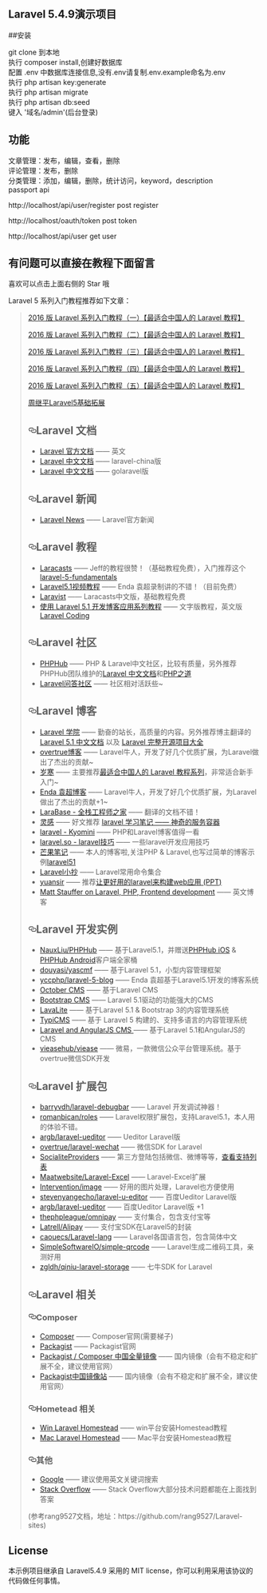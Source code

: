  

## Laravel 5.4.9演示项目

  
##安装

git clone 到本地<br>
执行 composer install,创建好数据库<br>
配置 .env 中数据库连接信息,没有.env请复制.env.example命名为.env<br>
执行 php artisan key:generate<br>
执行 php artisan migrate<br>
执行 php artisan db:seed<br>
键入 '域名/admin'(后台登录)<br>
## 功能

文章管理：发布，编辑，查看，删除<br>
评论管理：发布，删除<br>
分类管理：添加，编辑，删除，统计访问，keyword，description<br>
passport api<br>

<p>http://localhost/api/user/register post register</p>
<p>http://localhost/oauth/token       post token</p>
<p>http://localhost/api/user          get user</p>



## 有问题可以直接在教程下面留言

喜欢可以点击上面右侧的 Star 哦

Laravel 5 系列入门教程推荐如下文章：
<blockquote>
<p><a href="https://github.com/johnlui/Learn-Laravel-5/issues/4">2016 版 Laravel 系列入门教程（一）【最适合中国人的 Laravel 教程】</a></p>

<p><a href="https://github.com/johnlui/Learn-Laravel-5/issues/5">2016 版 Laravel 系列入门教程（二）【最适合中国人的 Laravel 教程】</a></p>

<p><a href="https://github.com/johnlui/Learn-Laravel-5/issues/6">2016 版 Laravel 系列入门教程（三）【最适合中国人的 Laravel 教程】</a></p>

<p><a href="https://github.com/johnlui/Learn-Laravel-5/issues/7">2016 版 Laravel 系列入门教程（四）【最适合中国人的 Laravel 教程】</a></p>

<p><a href="https://github.com/johnlui/Learn-Laravel-5/issues/8">2016 版 Laravel 系列入门教程（五）【最适合中国人的 Laravel 教程】</a></p>

<p><a href="http://www.zhoujiping.com/laravel-tutorial.html">周继平Laravel5基础拓展</a></p>

<h2><a id="user-content-laravel-文档" class="anchor" href="#laravel-文档" aria-hidden="true"><svg aria-hidden="true" class="octicon octicon-link" height="16" version="1.1" viewBox="0 0 16 16" width="16"><path fill-rule="evenodd" d="M4 9h1v1H4c-1.5 0-3-1.69-3-3.5S2.55 3 4 3h4c1.45 0 3 1.69 3 3.5 0 1.41-.91 2.72-2 3.25V8.59c.58-.45 1-1.27 1-2.09C10 5.22 8.98 4 8 4H4c-.98 0-2 1.22-2 2.5S3 9 4 9zm9-3h-1v1h1c1 0 2 1.22 2 2.5S13.98 12 13 12H9c-.98 0-2-1.22-2-2.5 0-.83.42-1.64 1-2.09V6.25c-1.09.53-2 1.84-2 3.25C6 11.31 7.55 13 9 13h4c1.45 0 3-1.69 3-3.5S14.5 6 13 6z"></path></svg></a>Laravel 文档</h2>

<ul>
<li><a href="http://laravel.com/">Laravel 官方文档</a>       —— 英文</li>
<li><a href="http://laravel-china.org/">Laravel 中文文档</a> —— laravel-china版</li>
<li><a href="http://www.golaravel.com/">Laravel 中文文档</a> —— golaravel版</li>
</ul>

<h2><a id="user-content-laravel-新闻" class="anchor" href="#laravel-新闻" aria-hidden="true"><svg aria-hidden="true" class="octicon octicon-link" height="16" version="1.1" viewBox="0 0 16 16" width="16"><path fill-rule="evenodd" d="M4 9h1v1H4c-1.5 0-3-1.69-3-3.5S2.55 3 4 3h4c1.45 0 3 1.69 3 3.5 0 1.41-.91 2.72-2 3.25V8.59c.58-.45 1-1.27 1-2.09C10 5.22 8.98 4 8 4H4c-.98 0-2 1.22-2 2.5S3 9 4 9zm9-3h-1v1h1c1 0 2 1.22 2 2.5S13.98 12 13 12H9c-.98 0-2-1.22-2-2.5 0-.83.42-1.64 1-2.09V6.25c-1.09.53-2 1.84-2 3.25C6 11.31 7.55 13 9 13h4c1.45 0 3-1.69 3-3.5S14.5 6 13 6z"></path></svg></a>Laravel 新闻</h2>

<ul>
<li><a href="https://laravel-news.com/">Laravel News</a> —— Laravel官方新闻 </li>
</ul>

<h2><a id="user-content-laravel-教程" class="anchor" href="#laravel-教程" aria-hidden="true"><svg aria-hidden="true" class="octicon octicon-link" height="16" version="1.1" viewBox="0 0 16 16" width="16"><path fill-rule="evenodd" d="M4 9h1v1H4c-1.5 0-3-1.69-3-3.5S2.55 3 4 3h4c1.45 0 3 1.69 3 3.5 0 1.41-.91 2.72-2 3.25V8.59c.58-.45 1-1.27 1-2.09C10 5.22 8.98 4 8 4H4c-.98 0-2 1.22-2 2.5S3 9 4 9zm9-3h-1v1h1c1 0 2 1.22 2 2.5S13.98 12 13 12H9c-.98 0-2-1.22-2-2.5 0-.83.42-1.64 1-2.09V6.25c-1.09.53-2 1.84-2 3.25C6 11.31 7.55 13 9 13h4c1.45 0 3-1.69 3-3.5S14.5 6 13 6z"></path></svg></a>Laravel 教程</h2>

<ul>
<li><a href="https://laracasts.com">Laracasts</a> —— Jeff的教程很赞！（基础教程免费），入门推荐这个<a href="https://laracasts.com/series/laravel-5-fundamentals">laravel-5-fundamentals</a></li>
<li><a href="http://www.phpyc.com/search/tag/44">Laravel5.1视频教程</a>  —— Enda 袁超录制讲的不错！（目前免费）</li>
<li><a href="https://laravist.com/">Laravist</a> —— Laracasts中文版，基础教程免费</li>
<li><a href="https://phphub.org/topics/1564">使用 Laravel 5.1 开发博客应用系列教程</a> —— 文字版教程，英文版<a href="http://laravelcoding.com/blog">Laravel Coding</a></li>
</ul>

<h2><a id="user-content-laravel-社区" class="anchor" href="#laravel-社区" aria-hidden="true"><svg aria-hidden="true" class="octicon octicon-link" height="16" version="1.1" viewBox="0 0 16 16" width="16"><path fill-rule="evenodd" d="M4 9h1v1H4c-1.5 0-3-1.69-3-3.5S2.55 3 4 3h4c1.45 0 3 1.69 3 3.5 0 1.41-.91 2.72-2 3.25V8.59c.58-.45 1-1.27 1-2.09C10 5.22 8.98 4 8 4H4c-.98 0-2 1.22-2 2.5S3 9 4 9zm9-3h-1v1h1c1 0 2 1.22 2 2.5S13.98 12 13 12H9c-.98 0-2-1.22-2-2.5 0-.83.42-1.64 1-2.09V6.25c-1.09.53-2 1.84-2 3.25C6 11.31 7.55 13 9 13h4c1.45 0 3-1.69 3-3.5S14.5 6 13 6z"></path></svg></a>Laravel 社区</h2>

<ul>
<li><a href="https://phphub.org/">PHPHub</a> —— PHP &amp; Laravel中文社区，比较有质量，另外推荐PHPHub团队维护的<a href="http://laravel-china.org/">Laravel 中文文档</a>和<a href="http://laravel-china.github.io/php-the-right-way/">PHP之道</a></li>
<li><a href="http://wenda.golaravel.com/">Laravel问答社区</a> —— 社区相对活跃些~</li>
</ul>

<h2><a id="user-content-laravel-博客" class="anchor" href="#laravel-博客" aria-hidden="true"><svg aria-hidden="true" class="octicon octicon-link" height="16" version="1.1" viewBox="0 0 16 16" width="16"><path fill-rule="evenodd" d="M4 9h1v1H4c-1.5 0-3-1.69-3-3.5S2.55 3 4 3h4c1.45 0 3 1.69 3 3.5 0 1.41-.91 2.72-2 3.25V8.59c.58-.45 1-1.27 1-2.09C10 5.22 8.98 4 8 4H4c-.98 0-2 1.22-2 2.5S3 9 4 9zm9-3h-1v1h1c1 0 2 1.22 2 2.5S13.98 12 13 12H9c-.98 0-2-1.22-2-2.5 0-.83.42-1.64 1-2.09V6.25c-1.09.53-2 1.84-2 3.25C6 11.31 7.55 13 9 13h4c1.45 0 3-1.69 3-3.5S14.5 6 13 6z"></path></svg></a>Laravel 博客</h2>

<ul>
<li><a href="http://laravelacademy.org/">Laravel 学院</a> —— 勤奋的站长，高质量的内容。另外推荐博主翻译的<a href="http://laravelacademy.org/laravel-docs-5_1">Laravel 5.1 中文文档</a> 以及 <a href="http://laravelacademy.org/laravel-project">Laravel 完整开源项目大全</a></li>
<li><a href="http://overtrue.me/">overtrue博客</a> —— Laravel牛人，开发了好几个优质扩展，为Laravel做出了杰出的贡献~</li>
<li><a href="https://lvwenhan.com">岁寒</a> —— 主要推荐<a href="https://lvwenhan.com/laravel/432.html">最适合中国人的 Laravel 教程系列</a>，非常适合新手入门~</li>
<li><a href="http://www.phpyc.com/">Enda 袁超博客</a> —— Laravel牛人，开发了好几个优质扩展，为Laravel做出了杰出的贡献+1~</li>
<li><a href="http://laravelbase.com/">LaraBase - 全栈工程师之家</a> —— 翻译的文档不错！</li>
<li><a href="https://www.insp.top/">灵感</a> —— 好文推荐 <a href="https://www.insp.top/article/learn-laravel-container">laravel 学习笔记 —— 神奇的服务容器</a></li>
<li><a href="http://www.kyomini.com/">laravel - Kyomini</a> —— PHP和Laravel博客值得一看</li>
<li><a href="http://laravel.so/">laravel.so - laravel技巧</a> —— 一些laravel开发应用技巧</li>
<li><a href="http://note.mango.im/">芒果笔记</a> —— 本人的博客啦,关注PHP &amp; Laravel,也写过简单的博客示例<a href="https://github.com/mangoim/laravel51">laravel51</a></li>
<li><a href="http://cheats.jesse-obrien.ca/">Laravel小抄</a> —— Laravel常用命令集合 </li>
<li><a href="http://www.yuansir-web.com/">yuansir</a> —— 推荐<a href="http://slides.com/ryanyuan/better-use-of-laravel-to-build-web-applications#/">让更好用的laravel来构建web应用 (PPT)</a></li>
<li><a href="https://mattstauffer.co/blog">Matt Stauffer on Laravel, PHP, Frontend development</a> —— 英文博客</li>
</ul>

<h2><a id="user-content-laravel-开发实例" class="anchor" href="#laravel-开发实例" aria-hidden="true"><svg aria-hidden="true" class="octicon octicon-link" height="16" version="1.1" viewBox="0 0 16 16" width="16"><path fill-rule="evenodd" d="M4 9h1v1H4c-1.5 0-3-1.69-3-3.5S2.55 3 4 3h4c1.45 0 3 1.69 3 3.5 0 1.41-.91 2.72-2 3.25V8.59c.58-.45 1-1.27 1-2.09C10 5.22 8.98 4 8 4H4c-.98 0-2 1.22-2 2.5S3 9 4 9zm9-3h-1v1h1c1 0 2 1.22 2 2.5S13.98 12 13 12H9c-.98 0-2-1.22-2-2.5 0-.83.42-1.64 1-2.09V6.25c-1.09.53-2 1.84-2 3.25C6 11.31 7.55 13 9 13h4c1.45 0 3-1.69 3-3.5S14.5 6 13 6z"></path></svg></a>Laravel 开发实例</h2>

<ul>
<li><a href="https://github.com/NauxLiu/phphub-server">NauxLiu/PHPHub</a> —— 基于Laravel5.1，并赠送<a href="https://github.com/Aufree/phphub-ios">PHPHub iOS</a> &amp; <a href="https://github.com/CycloneAxe/phphub-android">PHPHub Android</a>客户端全家桶<br></li>
<li><a href="https://github.com/douyasi/yascmf">douyasi/yascmf</a> —— 基于Laravel 5.1，小型内容管理框架</li>
<li><a href="https://github.com/yccphp/laravel-5-blog">yccphp/laravel-5-blog</a> —— Enda 袁超基于Laravel5.1开发的博客系统</li>
<li><a href="https://octobercms.com/">October CMS</a>  —— 基于Laravel CMS</li>
<li><a href="https://github.com/BootstrapCMS/CMS">Bootstrap CMS</a> —— Laravel 5.1驱动的功能强大的CMS</li>
<li><a href="https://github.com/LavaLite/cms">LavaLite</a> —— 基于Laravel 5.1 &amp; Bootstrap 3的内容管理系统</li>
<li><a href="https://github.com/TypiCMS/Base">TypiCMS</a> —— 基于 Laravel 5 构建的、支持多语言的内容管理系统</li>
<li><a href="https://github.com/DimitriMikadze/laravel-angular-cms">Laravel and AngularJS CMS </a> —— 基于Laravel 5.1和AngularJS的CMS</li>
<li><a href="https://github.com/vieasehub/viease">vieasehub/viease</a> —— 微易，一款微信公众平台管理系统。基于overtrue微信SDK开发</li>
</ul>

<h2><a id="user-content-laravel-扩展包" class="anchor" href="#laravel-扩展包" aria-hidden="true"><svg aria-hidden="true" class="octicon octicon-link" height="16" version="1.1" viewBox="0 0 16 16" width="16"><path fill-rule="evenodd" d="M4 9h1v1H4c-1.5 0-3-1.69-3-3.5S2.55 3 4 3h4c1.45 0 3 1.69 3 3.5 0 1.41-.91 2.72-2 3.25V8.59c.58-.45 1-1.27 1-2.09C10 5.22 8.98 4 8 4H4c-.98 0-2 1.22-2 2.5S3 9 4 9zm9-3h-1v1h1c1 0 2 1.22 2 2.5S13.98 12 13 12H9c-.98 0-2-1.22-2-2.5 0-.83.42-1.64 1-2.09V6.25c-1.09.53-2 1.84-2 3.25C6 11.31 7.55 13 9 13h4c1.45 0 3-1.69 3-3.5S14.5 6 13 6z"></path></svg></a>Laravel 扩展包</h2>

<ul>
<li><a href="https://github.com/barryvdh/laravel-debugbar">barryvdh/laravel-debugbar</a> ——  Laravel 开发调试神器！</li>
<li><a href="https://github.com/romanbican/roles">romanbican/roles</a> —— Laravel权限扩展包，支持Laravel5.1，本人用的体验不错。</li>
<li><a href="https://github.com/argb/laravel-ueditor">argb/laravel-ueditor</a> —— Ueditor Laravel版</li>
<li><a href="https://github.com/overtrue/laravel-wechat">overtrue/laravel-wechat</a> —— 微信SDK for Laravel</li>
<li><a href="https://github.com/SocialiteProviders">SocialiteProviders</a> —— 第三方登陆包括微信、微博等等，<a href="http://socialiteproviders.github.io/">查看支持列表</a></li>
<li><a href="https://github.com/Maatwebsite/Laravel-Excel">Maatwebsite/Laravel-Excel</a> —— Laravel-Excel扩展</li>
<li><a href="https://github.com/Intervention/image">Intervention/image</a> —— 好用的图片处理，Laravel也方便使用</li>
<li><a href="https://github.com/stevenyangecho/laravel-u-editor">stevenyangecho/laravel-u-editor</a> —— 百度Ueditor Laravel版</li>
<li><a href="https://github.com/argb/laravel-ueditor">argb/laravel-ueditor</a> —— 百度Ueditor Laravel版 +1</li>
<li><a href="https://github.com/thephpleague/omnipay">thephpleague/omnipay</a> —— 支付集合，包含支付宝等</li>
<li><a href="https://github.com/Latrell/Alipay">Latrell/Alipay</a> —— 支付宝SDK在Laravel5的封装</li>
<li><a href="https://github.com/caouecs/Laravel-lang">caouecs/Laravel-lang</a> —— Laravel各国语言包，包含简体中文</li>
<li><a href="https://github.com/SimpleSoftwareIO/simple-qrcode">SimpleSoftwareIO/simple-qrcode</a> —— Laravel生成二维码工具，亲测好用</li>
<li><a href="https://github.com/zgldh/qiniu-laravel-storage">zgldh/qiniu-laravel-storage</a> —— 七牛SDK for Laravel</li>
</ul>

<h2><a id="user-content-laravel-相关" class="anchor" href="#laravel-相关" aria-hidden="true"><svg aria-hidden="true" class="octicon octicon-link" height="16" version="1.1" viewBox="0 0 16 16" width="16"><path fill-rule="evenodd" d="M4 9h1v1H4c-1.5 0-3-1.69-3-3.5S2.55 3 4 3h4c1.45 0 3 1.69 3 3.5 0 1.41-.91 2.72-2 3.25V8.59c.58-.45 1-1.27 1-2.09C10 5.22 8.98 4 8 4H4c-.98 0-2 1.22-2 2.5S3 9 4 9zm9-3h-1v1h1c1 0 2 1.22 2 2.5S13.98 12 13 12H9c-.98 0-2-1.22-2-2.5 0-.83.42-1.64 1-2.09V6.25c-1.09.53-2 1.84-2 3.25C6 11.31 7.55 13 9 13h4c1.45 0 3-1.69 3-3.5S14.5 6 13 6z"></path></svg></a>Laravel 相关</h2>

<h3><a id="user-content-composer" class="anchor" href="#composer" aria-hidden="true"><svg aria-hidden="true" class="octicon octicon-link" height="16" version="1.1" viewBox="0 0 16 16" width="16"><path fill-rule="evenodd" d="M4 9h1v1H4c-1.5 0-3-1.69-3-3.5S2.55 3 4 3h4c1.45 0 3 1.69 3 3.5 0 1.41-.91 2.72-2 3.25V8.59c.58-.45 1-1.27 1-2.09C10 5.22 8.98 4 8 4H4c-.98 0-2 1.22-2 2.5S3 9 4 9zm9-3h-1v1h1c1 0 2 1.22 2 2.5S13.98 12 13 12H9c-.98 0-2-1.22-2-2.5 0-.83.42-1.64 1-2.09V6.25c-1.09.53-2 1.84-2 3.25C6 11.31 7.55 13 9 13h4c1.45 0 3-1.69 3-3.5S14.5 6 13 6z"></path></svg></a>Composer</h3>

<ul>
<li><a href="https://getcomposer.org/">Composer</a> —— Composer官网(需要梯子)</li>
<li><a href="https://packagist.org/">Packagist</a> —— Packagist官网</li>
<li><a href="http://pkg.phpcomposer.com/">Packagist / Composer 中国全量镜像</a> —— 国内镜像（会有不稳定和扩展不全，建议使用官网）</li>
<li><a href="http://packagist.cn/">Packagist中国镜像站</a> —— 国内镜像（会有不稳定和扩展不全，建议使用官网）</li>
</ul>

<h3><a id="user-content-hometead-相关" class="anchor" href="#hometead-相关" aria-hidden="true"><svg aria-hidden="true" class="octicon octicon-link" height="16" version="1.1" viewBox="0 0 16 16" width="16"><path fill-rule="evenodd" d="M4 9h1v1H4c-1.5 0-3-1.69-3-3.5S2.55 3 4 3h4c1.45 0 3 1.69 3 3.5 0 1.41-.91 2.72-2 3.25V8.59c.58-.45 1-1.27 1-2.09C10 5.22 8.98 4 8 4H4c-.98 0-2 1.22-2 2.5S3 9 4 9zm9-3h-1v1h1c1 0 2 1.22 2 2.5S13.98 12 13 12H9c-.98 0-2-1.22-2-2.5 0-.83.42-1.64 1-2.09V6.25c-1.09.53-2 1.84-2 3.25C6 11.31 7.55 13 9 13h4c1.45 0 3-1.69 3-3.5S14.5 6 13 6z"></path></svg></a>Hometead 相关</h3>

<ul>
<li><a href="http://www.kyomini.com/content_16.html">Win Laravel Homestead</a> —— win平台安装Homestead教程</li>
<li><a href="http://www.kyomini.com/content_11.html">Mac Laravel Homestead</a> —— Mac平台安装Homestead教程</li>
</ul>

<h3><a id="user-content-其他" class="anchor" href="#其他" aria-hidden="true"><svg aria-hidden="true" class="octicon octicon-link" height="16" version="1.1" viewBox="0 0 16 16" width="16"><path fill-rule="evenodd" d="M4 9h1v1H4c-1.5 0-3-1.69-3-3.5S2.55 3 4 3h4c1.45 0 3 1.69 3 3.5 0 1.41-.91 2.72-2 3.25V8.59c.58-.45 1-1.27 1-2.09C10 5.22 8.98 4 8 4H4c-.98 0-2 1.22-2 2.5S3 9 4 9zm9-3h-1v1h1c1 0 2 1.22 2 2.5S13.98 12 13 12H9c-.98 0-2-1.22-2-2.5 0-.83.42-1.64 1-2.09V6.25c-1.09.53-2 1.84-2 3.25C6 11.31 7.55 13 9 13h4c1.45 0 3-1.69 3-3.5S14.5 6 13 6z"></path></svg></a>其他</h3>

<ul>
<li><a href="https://www.google.com">Google</a> —— 建议使用英文关键词搜索</li>
<li><a href="http://stackoverflow.com/">Stack Overflow</a> —— Stack Overflow大部分技术问题都能在上面找到答案</li>
</ul>

<p>(参考rang9527文档，地址：https://github.com/rang9527/Laravel-sites)</p>
</article>
  </div>
</blockquote>

 

## License

本示例项目继承自 Laravel5.4.9 采用的 MIT license，你可以利用采用该协议的代码做任何事情。
